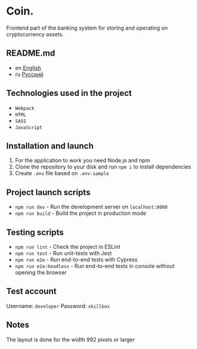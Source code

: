 # Coin.

Frontend part of the banking system for storing and operating on
cryptocurrency assets.

## README.md

* en [English](README.md)
* ru [Русский](./readme/README.ru.md)

## Technologies used in the project

* `Webpack`
* `HTML`
* `SASS`
* `JavaScript`

## Installation and launch

1. For the application to work you need Node.js and npm
2. Clone the repository to your disk and run `npm i` to install dependencies
3. Create `.env` file based on `.env-sample`

## Project launch scripts

* `npm run dev` - Run the development server on `localhost:8080`
* `npm run build` - Build the project in production mode

## Testing scripts

* `npm run lint` - Check the project in ESLint
* `npm run test` - Run unit-tests with Jest
* `npm run e2e` - Run end-to-end tests with Cypress
* `npm run e2e:headless` - Run end-to-end tests in console without opening
  the browser

## Test account

Username: `developer`
Password: `skillbox`

## Notes

The layout is done for the width 992 pixels or larger
